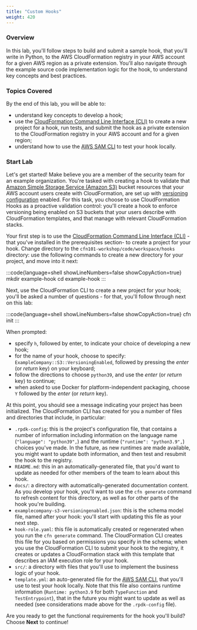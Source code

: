 ```yaml
---
title: "Custom Hooks"
weight: 420
---
```


### Overview

In this lab, you'll follow steps to build and submit a sample hook, that you'll write in Python, to the AWS CloudFormation registry in your AWS account for a given AWS region as a private extension. You'll also navigate through the example source code implementation logic for the hook, to understand key concepts and best practices.


### Topics Covered

By the end of this lab, you will be able to:

* understand key concepts to develop a hook;
* use the [CloudFormation Command Line Interface (CLI)](https://docs.aws.amazon.com/cloudformation-cli/latest/userguide/what-is-cloudformation-cli.html) to create a new project for a hook, run tests, and submit the hook as a private extension to the CloudFormation registry in your AWS account and for a given region;
* understand how to use the [AWS SAM CLI](https://docs.aws.amazon.com/serverless-application-model/latest/developerguide/serverless-sam-cli-install.html) to test your hook locally.


### Start Lab

Let's get started! Make believe you are a member of the security team for an example organization. You're tasked with creating a hook to validate that [Amazon Simple Storage Service (Amazon S3)](https://aws.amazon.com/s3/) bucket resources that your AWS account users create with CloudFormation, are set up with [versioning configuration](https://docs.aws.amazon.com/AWSCloudFormation/latest/UserGuide/aws-resource-s3-bucket.html#cfn-s3-bucket-versioningconfiguration) enabled. For this task, you choose to use CloudFormation Hooks as a proactive validation control: you'll create a hook to enforce versioning being enabled on S3 buckets that your users describe with CloudFormation templates, and that manage with relevant CloudFormation stacks.

Your first step is to use the [CloudFormation Command Line Interface (CLI)](https://docs.aws.amazon.com/cloudformation-cli/latest/userguide/what-is-cloudformation-cli.html) -that you've installed in the prerequisites section- to create a project for your hook. Change directory to the `cfn101-workshop/code/workspace/hooks` directory: use the following commands to create a new directory for your project, and move into it next:

:::code{language=shell showLineNumbers=false showCopyAction=true}
mkdir example-hook
cd example-hook
:::

Next, use the CloudFormation CLI to create a new project for your hook; you'll be asked a number of questions - for that, you'll follow through next on this lab:

:::code{language=shell showLineNumbers=false showCopyAction=true}
cfn init
:::

When prompted:

- specify `h`, followed by enter, to indicate your choice of developing a new hook;
- for the name of your hook, choose to specify: `ExampleCompany::S3::VersioningEnabled`, followed by pressing the _enter_ (or _return_ key) on your keyboard;
- follow the directions to choose `python39`, and use the _enter_ (or _return_ key) to continue;
- when asked to use Docker for platform-independent packaging, choose `Y` followed by the _enter_ (or _return_ key).

At this point, you should see a message indicating your project has been initialized. The CloudFormation CLI has created for you a number of files and directories that include, in particular:

- `.rpdk-config`: this is the project's configuration file, that contains a number of information including information on the language name (`"language": "python39",`) and the runtime (`"runtime": "python3.9",`) choices you've made. In the future, as new runtimes are made available, you might want to update both information, and then test and resubmit the hook to the registry.
- `README.md`: this in an automatically-generated file, that you'd want to update as needed for other members of the team to learn about this hook.
- `docs/`: a directory with automatically-generated documentation content. As you develop your hook, you'll want to use the `cfn generate` command to refresh content for this directory, as well as for other parts of the hook you're building.
- `examplecompany-s3-versioningenabled.json`: this is the schema model file, named after your hook: you'll start with updating this file as your next step.
- `hook-role.yaml`: this file is automatically created or regenerated when you run the `cfn generate` command. The CloudFormation CLI creates this file for you based on permissions you specify in the schema; when you use the CloudFormation CLI to submit your hook to the registry, it creates or updates a CloudFormation stack with this template that describes an IAM execution role for your hook.
- `src/`: a directory with files that you'll use to implement the business logic of your hook.
- `template.yml`: an auto-generated file for the [AWS SAM CLI](https://docs.aws.amazon.com/serverless-application-model/latest/developerguide/serverless-sam-reference.html#serverless-sam-cli), that you'll use to test your hook locally. Note that this file also contains runtime information (`Runtime: python3.9` for both `TypeFunction` and `TestEntrypoint`), that in the future you might want to update as well as needed (see considerations made above for the `.rpdk-config` file).

Are you ready to get the functional requirements for the hook you'll build? Choose **Next** to continue!
